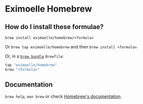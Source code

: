 # Eximoelle Homebrew

## How do I install these formulae?

`brew install eximoelle/homebrew/<formula>`

Or `brew tap eximoelle/homebrew` and then `brew install <formula>`.

Or, in a [`brew bundle`](https://github.com/Homebrew/homebrew-bundle) `Brewfile`:

```ruby
tap "eximoelle/homebrew"
brew "<formula>"
```

## Documentation

`brew help`, `man brew` or check [Homebrew's documentation](https://docs.brew.sh).
